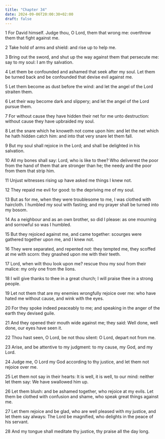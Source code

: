 ```yaml
---
title: "Chapter 34"
date: 2024-09-06T20:00:30+02:00
draft: false
---
```



1 For David himself. Judge thou, O Lord, them that wrong me: overthrow them that fight against me.

2 Take hold of arms and shield: and rise up to help me.

3 Bring out the sword, and shut up the way against them that persecute me: say to my soul: I am thy salvation.

4 Let them be confounded and ashamed that seek after my soul. Let them be turned back and be confounded that devise evil against me.

5 Let them become as dust before the wind: and let the angel of the Lord straiten them.

6 Let their way become dark and slippery; and let the angel of the Lord pursue them.

7 For without cause they have hidden their net for me unto destruction: without cause they have upbraided my soul.

8 Let the snare which he knoweth not come upon him: and let the net which he hath hidden catch him: and into that very snare let them fall.

9 But my soul shall rejoice in the Lord; and shall be delighted in his salvation.

10 All my bones shall say: Lord, who is like to thee? Who deliverest the poor from the hand of them that are stronger than he; the needy and the poor from them that strip him.

11 Unjust witnesses rising up have asked me things I knew not.

12 They repaid me evil for good: to the depriving me of my soul.

13 But as for me, when they were troublesome to me, I was clothed with haircloth. I humbled my soul with fasting; and my prayer shall be turned into my bosom.

14 As a neighbour and as an own brother, so did I please: as one mourning and sorrowful so was I humbled.

15 But they rejoiced against me, and came together: scourges were gathered together upon me, and I knew not.

16 They were separated, and repented not: they tempted me, they scoffed at me with scorn: they gnashed upon me with their teeth.

17 Lord, when wilt thou look upon me? rescue thou my soul from their malice: my only one from the lions.

18 I will give thanks to thee in a great church; I will praise thee in a strong people.

19 Let not them that are my enemies wrongfully rejoice over me: who have hated me without cause, and wink with the eyes.

20 For they spoke indeed peaceably to me; and speaking in the anger of the earth they devised guile.

21 And they opened their mouth wide against me; they said: Well done, well done, our eyes have seen it.

22 Thou hast seen, O Lord, be not thou silent: O Lord, depart not from me.

23 Arise, and be attentive to my judgment: to my cause, my God, and my Lord.

24 Judge me, O Lord my God according to thy justice, and let them not rejoice over me.

25 Let them not say in their hearts: It is well, it is well, to our mind: neither let them say: We have swallowed him up.

26 Let them blush: and be ashamed together, who rejoice at my evils. Let them be clothed with confusion and shame, who speak great things against me.

27 Let them rejoice and be glad, who are well pleased with my justice, and let them say always: The Lord be magnified, who delights in the peace of his servant.

28 And my tongue shall meditate thy justice, thy praise all the day long.

